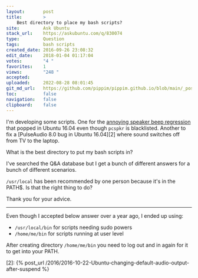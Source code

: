 ```yaml
---
layout:       post
title:        >
    Best directory to place my bash scripts?
site:         Ask Ubuntu
stack_url:    https://askubuntu.com/q/830074
type:         Question
tags:         bash scripts
created_date: 2016-09-26 23:08:32
edit_date:    2018-01-04 01:17:04
votes:        "4 "
favorites:    1
views:        "248 "
accepted:     
uploaded:     2022-08-28 08:01:45
git_md_url:   https://github.com/pippim/pippim.github.io/blob/main/_posts/2016/2016-09-26-Best-directory-to-place-my-bash-scripts_.md
toc:          false
navigation:   false
clipboard:    false
---
```


I'm developing some scripts. One for the [annoying speaker beep regression][1] that popped in Ubuntu 16.04 even though `pcspkr` is blacklisted. Another to fix a [PulseAudio 8.0 bug in Ubuntu 16.04][2] where sound switches off from TV to the laptop.

What is the best directory to put my bash scripts in?

I've searched the Q&A database but I get a bunch of different answers for a bunch of different scenarios.

`/usr/local` has been recommended by one person because it's in the PATH$. Is that the right thing to do?

Thank you for your advice.


----------

Even though I accepted below answer over a year ago, I ended up using:

- `/usr/local/bin` for scripts needing sudo powers
- `/home/me/bin` for scripts running at user level

After creating directory `/home/me/bin` you need to log out and in again for it to get into your PATH.

  [1]: https://askubuntu.com/questions/829258/turn-off-motherboard-pc-speaker-beep-in-ubuntu-16-04-regression
  [2]: {% post_url /2016/2016-10-22-Ubuntu-changing-default-audio-output-after-suspend %}
